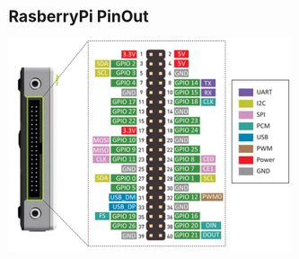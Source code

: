 # RasberryPi PinOut

![This is a alt text.](https://github.com/DennisLin0125/RasberryPi/blob/main/pinout-v2.jpg)
